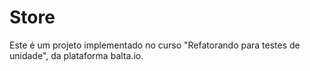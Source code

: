 # Store

Este é um projeto implementado no curso "Refatorando para testes de unidade", da plataforma balta.io.
